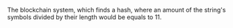 The blockchain system, which finds a hash, where an amount of the string's symbols divided by their length would be equals to 11.
